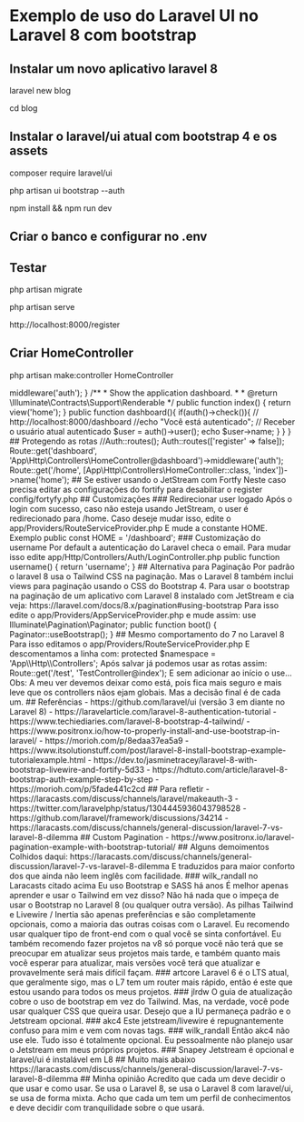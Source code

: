 # Exemplo de uso do Laravel UI no Laravel 8 com bootstrap

## Instalar um novo aplicativo laravel 8

laravel new blog

cd blog

## Instalar o laravel/ui atual com bootstrap 4 e os assets

composer require laravel/ui

php artisan ui bootstrap --auth
    
npm install && npm run dev

## Criar o banco e configurar no .env

## Testar

php artisan migrate

php artisan serve

http://localhost:8000/register

## Criar HomeController

php artisan make:controller HomeController

<?php

namespace App\Http\Controllers;

use Illuminate\Http\Request;

class HomeController extends Controller
{
    public function __construct()
    {
        $this->middleware('auth');
    }

    /**
     * Show the application dashboard.
     *
     * @return \Illuminate\Contracts\Support\Renderable
     */
    public function index()
    {
        return view('home');
    }

	public function dashboard(){
		if(auth()->check()){
            // http://localhost:8000/dashboard
            //echo "Você está autenticado";
            // Receber o usuário atual autenticado
            $user = auth()->user();
            echo $user->name;
        }
	}
}

## Protegendo as rotas

//Auth::routes();
Auth::routes(['register' => false]);

Route::get('dashboard', 'App\Http\Controllers\HomeController@dashboard')->middleware('auth');

Route::get('/home', [App\Http\Controllers\HomeController::class, 'index'])->name('home');

## Se estiver usando o JetStream com Fortfy

Neste caso precisa editar as configurações do fortify para desabilitar o register

config/fortyfy.php

## Customizações

### Redirecionar user logado

Após o login com sucesso, caso não esteja usando JetStream, o user é redirecionado para /home. Caso deseje mudar isso, edite o
app/Providers/RouteServiceProvider.php

E mude a constante HOME. Exemplo

public const HOME = '/dashboard';

### Customização do username

Por default a autenticação do Laravel checa o email. Para mudar isso edite

app/Http/Controllers/Auth/LoginController.php

public function username()
{
    return 'username';
}

## Alternativa para Paginação

Por padrão o laravel 8 usa o Tailwind CSS na paginação. Mas o Laravel 8 também inclui views para paginação usando o CSS do Bootstrap 4. Para usar o bootstrap na paginação de um aplicativo com Laravel 8 instalado com JetStream e cia veja:

https://laravel.com/docs/8.x/pagination#using-bootstrap

Para isso edite o app/Providers/AppServiceProvider.php e mude assim:

use Illuminate\Pagination\Paginator;

public function boot()
{
    Paginator::useBootstrap();
}

## Mesmo comportamento do 7 no Laravel 8

Para isso editamos o 

app/Providers/RouteServiceProvider.php

E descomentamos a linha com:

    protected $namespace = 'App\\Http\\Controllers';

Após salvar já podemos usar as rotas assim:

Route::get('/test', 'TestController@index');

E sem adicionar ao início o use...

Obs: A meu ver devemos deixar como está, pois fica mais seguro e mais leve que os controllers nãos ejam globais. Mas a decisão final é de cada um.

## Referências

- https://github.com/laravel/ui (versão 3 em diante no Laravel 8)
- https://laravelarticle.com/laravel-8-authentication-tutorial
- https://www.techiediaries.com/laravel-8-bootstrap-4-tailwind/
- https://www.positronx.io/how-to-properly-install-and-use-bootstrap-in-laravel/
- https://morioh.com/p/8edaa37ea5a9
- https://www.itsolutionstuff.com/post/laravel-8-install-bootstrap-example-tutorialexample.html
- https://dev.to/jasminetracey/laravel-8-with-bootstrap-livewire-and-fortify-5d33
- https://hdtuto.com/article/laravel-8-bootstrap-auth-example-step-by-step
- https://morioh.com/p/5fade441c2cd
    
## Para refletir

- https://laracasts.com/discuss/channels/laravel/makeauth-3
- https://twitter.com/laravelphp/status/1304445936043798528
- https://github.com/laravel/framework/discussions/34214
- https://laracasts.com/discuss/channels/general-discussion/laravel-7-vs-laravel-8-dilemma

## Custom Pagination

- https://www.positronx.io/laravel-pagination-example-with-bootstrap-tutorial/

## Alguns demoimentos

Colhidos daqui:

https://laracasts.com/discuss/channels/general-discussion/laravel-7-vs-laravel-8-dilemma

E traduzidos para maior conforto dos que ainda não leem inglês com facilidade.

### wilk_randall no Laracasts citado acima

Eu uso Bootstrap e SASS há anos

É melhor apenas aprender e usar o Tailwind em vez disso?

Não há nada que o impeça de usar o Bootstrap no Laravel 8 (ou qualquer outra versão). As pilhas Tailwind e Livewire / Inertia são apenas preferências e são completamente opcionais, como a maioria das outras coisas com o Laravel.

Eu recomendo usar qualquer tipo de front-end com o qual você se sinta confortável. Eu também recomendo fazer projetos na v8 só porque você não terá que se preocupar em atualizar seus projetos mais tarde, e também quanto mais você esperar para atualizar, mais versões você terá que atualizar e provavelmente será mais difícil façam.

### artcore

Laravel 6 é o LTS atual, que geralmente sigo, mas o L7 tem um router mais rápido, então é este que estou usando para todos os meus projetos.

### jlrdw

O guia de atualização cobre o uso de bootstrap em vez do Tailwind. Mas, na verdade, você pode usar qualquer CSS que queira usar. Desejo que a IU permaneça padrão e o Jetstream opcional.

### akc4

Este jetstream/livewire é repugnantemente confuso para mim e vem com novas tags. 

### wilk_randall

Então akc4 não use ele. Tudo isso é totalmente opcional. Eu pessoalmente não planejo usar o Jetstream em meus próprios projetos.

### Snapey

Jetstream é opcional e laravel/ui é instalável em L8

## Muito mais abaixo

https://laracasts.com/discuss/channels/general-discussion/laravel-7-vs-laravel-8-dilemma

## Minha opinião

Acredito que cada um deve decidir o que usar e como usar. Se usa o Laravel 8, se usa o Laravel 8 com laravel/ui, se usa de forma mixta. Acho que cada um tem um perfil de conhecimentos e deve decidir com tranquilidade sobre o que usará.
